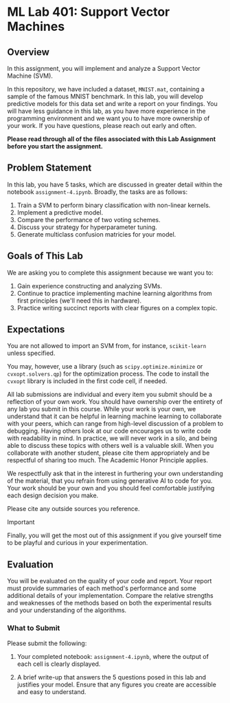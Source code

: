 # ML Lab 401: Support Vector Machines
## Overview
In this assignment, you will implement and analyze a Support Vector Machine (SVM).

In this repository, we have included a dataset, `MNIST.mat`, containing a sample of the famous MNIST benchmark. In this lab, you will develop predictive models for this data set and write a report on your findings. You will have less guidance in this lab, as you have more experience in the programming environment and we want you to have more ownership of your work. If you have questions, please reach out early and often. 

**Please read through all of the files associated with this Lab Assignment before you start the assignment.**

## Problem Statement
In this lab, you have 5 tasks, which are discussed in greater detail within the notebook `assignment-4.ipynb`. Broadly, the tasks are as follows:

1. Train a SVM to perform binary classification with non-linear kernels.
2. Implement a predictive model.
3. Compare the performance of two voting schemes.
4. Discuss your strategy for hyperparameter tuning.
5. Generate multiclass confusion matricies for your model.

## Goals of This Lab
We are asking you to complete this assignment because we want you to:

1. Gain experience constructing and analyzing SVMs.
2. Continue to practice implementing machine learning algorithms from first principles (we'll need this in hardware).
3. Practice writing succinct reports with clear figures on a complex topic.

## Expectations
You are not allowed to import an SVM from, for instance, `scikit-learn` unless specified.

You may, however, use a library (such as `scipy.optimize.minimize` or `cvxopt.solvers.qp`) for the optimization process. The code to install the `cvxopt` library is included in the first code cell, if needed. 

All lab submissions are individual and every item you submit should be a reflection of your own work. You should have ownership over the entirety of any lab you submit in this course. While your work is your own, we understand that it can be helpful in learning machine learning to collaborate with your peers, which can range from high-level discussion of a problem to debugging. Having others look at our code encourages us to write code with readability in mind. In practice, we will never work in a silo, and being able to discuss these topics with others well is a valuable skill. When you collaborate with another student, please cite them appropriately and be respectful of sharing too much. The Academic Honor Principle applies.

We respectfully ask that in the interest in furthering your own understanding of the material, that you refrain from using generative AI to code for you. Your work should be your own and you should feel comfortable justifying each design decision you make. 

Please cite any outside sources you reference.

>[!Important]
> Finally, you will get the most out of this assignment if you give yourself time to be playful and curious in your experimentation. 

## Evaluation
You will be evaluated on the quality of your code and report. Your report must provide summaries of each method's performance and some additional details of your implementation. Compare the relative strengths and weaknesses of the methods based on both the experimental results and your understanding of the algorithms.

### What to Submit
Please submit the following:

1. Your completed notebook: `assignment-4.ipynb`, where the output of each cell is clearly displayed.

2. A brief write-up that answers the 5 questions posed in this lab and justifies your model. Ensure that any figures you create are accessible and easy to understand.